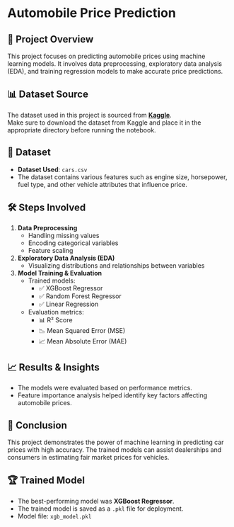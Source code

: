 # Automobile Price Prediction

## 📌 Project Overview
This project focuses on predicting automobile prices using machine learning models. It involves data preprocessing, exploratory data analysis (EDA), and training regression models to make accurate price predictions.

## 📊 Dataset Source  
The dataset used in this project is sourced from **[Kaggle](https://www.kaggle.com/)**.  
Make sure to download the dataset from Kaggle and place it in the appropriate directory before running the notebook.

## 📂 Dataset
- **Dataset Used**: `cars.csv`
- The dataset contains various features such as engine size, horsepower, fuel type, and other vehicle attributes that influence price.

## 🛠️ Steps Involved
1. **Data Preprocessing**
   - Handling missing values
   - Encoding categorical variables
   - Feature scaling
2. **Exploratory Data Analysis (EDA)**
   - Visualizing distributions and relationships between variables
3. **Model Training & Evaluation**
   - Trained models:
     - ✅ XGBoost Regressor
     - ✅ Random Forest Regressor
     - ✅ Linear Regression
   - Evaluation metrics:
     - 📊 R² Score
     - 📉 Mean Squared Error (MSE)
     - 📈 Mean Absolute Error (MAE)

## 📈 Results & Insights
- The models were evaluated based on performance metrics.
- Feature importance analysis helped identify key factors affecting automobile prices.

## 🏁 Conclusion
This project demonstrates the power of machine learning in predicting car prices with high accuracy. The trained models can assist dealerships and consumers in estimating fair market prices for vehicles.

## 🏆 Trained Model  
- The best-performing model was **XGBoost Regressor**.  
- The trained model is saved as a `.pkl` file for deployment.  
- Model file: `xgb_model.pkl`
